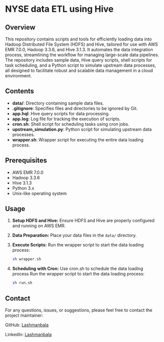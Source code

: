 # NYSE data ETL using Hive

## Overview

This repository contains scripts and tools for efficiently loading data into Hadoop Distributed File System (HDFS) and Hive, tailored for use with AWS EMR 7.0.0, Hadoop 3.3.6, and Hive 3.1.3. It automates the data integration process, streamlining the workflow for managing large-scale data pipelines. The repository includes sample data, Hive query scripts, shell scripts for task scheduling, and a Python script to simulate upstream data processes, all designed to facilitate robust and scalable data management in a cloud environment.

## Contents

- **data/**: Directory containing sample data files.
- **.gitignore**: Specifies files and directories to be ignored by Git.
- **app.hql**: Hive query scripts for data processing.
- **app.log**: Log file for tracking the execution of scripts.
- **cron.sh**: Shell script for scheduling tasks using cron jobs.
- **upstream_simulation.py**: Python script for simulating upstream data processes.
- **wrapper.sh**: Wrapper script for executing the entire data loading process.

## Prerequisites

- AWS EMR 7.0.0
- Hadoop 3.3.6
- Hive 3.1.3
- Python 3.x
- Unix-like operating system

## Usage

1. **Setup HDFS and Hive:**
   Ensure HDFS and Hive are properly configured and running on AWS EMR.

2. **Data Preparation:**
   Place your data files in the `data/` directory.

3. **Execute Scripts:**
   Run the wrapper script to start the data loading process:
   ```bash
   sh wrapper.sh
   ```

4. **Scheduling with Cron:**
   Use cron.sh to schedule the data loading process
   Run the wrapper script to start the data loading process:
   ```bash
   sh run.sh
   ```

## Contact
For any questions, issues, or suggestions, please feel free to contact the project maintainer:

GitHub: [Lashmanbala](https://github.com/Lashmanbala)

LinkedIn: [Lashmanbala](https://www.linkedin.com/in/lashmanbala/)
